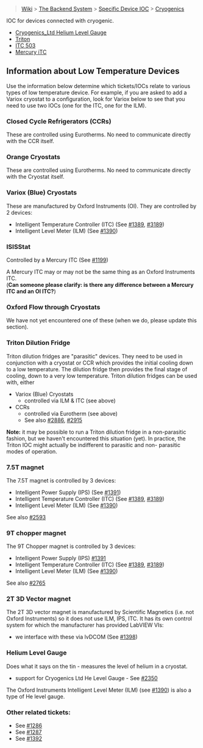 > [Wiki](Home) > [The Backend System](The-Backend-System) > [Specific Device IOC](Specific-Device-IOC) > [Cryogenics](Cryogenics)

IOC for devices connected with cryogenic.

* [Cryogenics_Ltd Helium Level Gauge](Cryogenics-Ltd-Helium-Level-Gauge)
* [Triton](Triton)
* [ITC 503](https://github.com/ISISComputingGroup/ibex_developers_manual/wiki/ITC-503)
* [Mercury iTC](https://github.com/ISISComputingGroup/ibex_developers_manual/wiki/MercuryiTC)

## Information about Low Temperature Devices
Use the information below determine which tickets/IOCs relate to various types of low temperature device.  For example, if you are asked to add a Variox cryostat to a configuration, look for Variox below to see that you need to use two IOCs (one for the ITC, one for the ILM).

### Closed Cycle Refrigerators (CCRs)
These are controlled using Eurotherms.  No need to communicate directly with the CCR itself.

### Orange Cryostats
These are controlled using Eurotherms.  No need to communicate directly with the Cryostat itself.

### Variox (Blue) Cryostats
These are manufactured by Oxford Instruments (OI).  They are controlled by 2 devices: 
   * Intelligent Temperature Controller (ITC) (See [#1389](https://github.com/ISISComputingGroup/IBEX/issues/1389), [#3189](https://github.com/ISISComputingGroup/IBEX/issues/3189))
   * Intelligent Level Meter (ILM) (See [#1390](https://github.com/ISISComputingGroup/IBEX/issues/1390))

### ISISStat
Controlled by a Mercury ITC (See [#1199](https://github.com/ISISComputingGroup/IBEX/issues/1199))

A Mercury ITC may or may not be the same thing as an Oxford Instruments ITC. <br>
(**Can someone please clarify: is there any difference between a Mercury ITC and an OI ITC?**)

### Oxford Flow through Cryostats
We have not yet encountered one of these (when we do, please update this section).

### Triton Dilution Fridge
Triton dilution fridges are "parasitic" devices.  They need to be used in conjunction with a cryostat or CCR which provides the initial cooling down to a low temperature.  The dilution fridge then provides the final stage of cooling, down to a very low temperature.  Triton dilution fridges can be used with, either
   * Variox (Blue) Cryostats
      - controlled via ILM & ITC (see above)
   * CCRs
      - controlled via Eurotherm (see above)
      - See also [#2886](https://github.com/ISISComputingGroup/IBEX/issues/2886), [#2915](https://github.com/ISISComputingGroup/IBEX/issues/2915)

**Note:** it may be possible to run a Triton dilution fridge in a non-parasitic fashion, but we haven't encountered this situation (yet).  In practice, the Triton IOC might actually be indifferent to parasitic and non-
parasitic modes of operation. 

### 7.5T magnet
The 7.5T magnet is controlled by 3 devices:
   * Intelligent Power Supply (IPS) (See [#1391](https://github.com/ISISComputingGroup/IBEX/issues/1391))
   * Intelligent Temperature Controller (ITC) (See [#1389](https://github.com/ISISComputingGroup/IBEX/issues/1389), [#3189](https://github.com/ISISComputingGroup/IBEX/issues/3189))
   * Intelligent Level Meter (ILM) (See [#1390](https://github.com/ISISComputingGroup/IBEX/issues/1390))

See also [#2593](https://github.com/ISISComputingGroup/IBEX/issues/2593)

### 9T chopper magnet 
The 9T Chopper magnet is controlled by 3 devices:
   * Intelligent Power Supply (IPS) [#1391](https://github.com/ISISComputingGroup/IBEX/issues/1391)
   * Intelligent Temperature Controller (ITC) (See [#1389](https://github.com/ISISComputingGroup/IBEX/issues/1389), [#3189](https://github.com/ISISComputingGroup/IBEX/issues/3189))
   * Intelligent Level Meter (ILM) (See [#1390](https://github.com/ISISComputingGroup/IBEX/issues/1390))

See also [#2765](https://github.com/ISISComputingGroup/IBEX/issues/2765)

### 2T 3D Vector magnet 
The 2T 3D vector magnet is manufactured by Scientific Magnetics (i.e. not Oxford Instruments) so it does not use ILM, IPS, ITC.  It has its own control system for which the manufacturer has provided LabVIEW VIs:
   * we interface with these via lvDCOM (See [#1398](https://github.com/ISISComputingGroup/IBEX/issues/1398))

### Helium Level Gauge
Does what it says on the tin - measures the level of helium in a cryostat.
   * support for Cryogenics Ltd He Level Gauge  - See [#2350](https://github.com/ISISComputingGroup/IBEX/issues/2350)

The Oxford Instruments Intelligent Level Meter (ILM) (see [#1390](https://github.com/ISISComputingGroup/IBEX/issues/1390)) is also a type of He level gauge.


### Other related tickets:
* See [#1286](https://github.com/ISISComputingGroup/IBEX/issues/1286)
* See [#1287](https://github.com/ISISComputingGroup/IBEX/issues/1287)
* See [#1392](https://github.com/ISISComputingGroup/IBEX/issues/1392)
